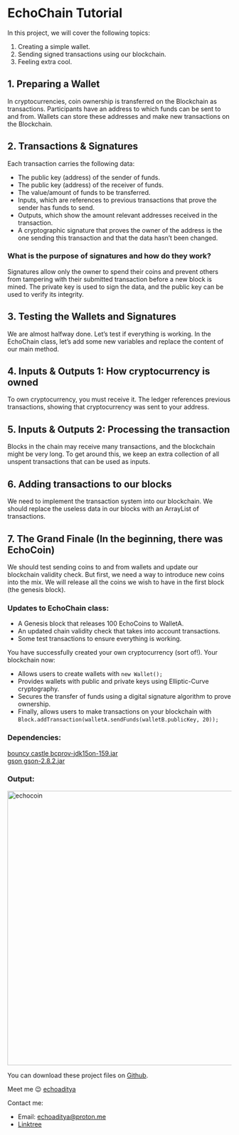 # EchoChain Tutorial

In this project, we will cover the following topics:

1. Creating a simple wallet.
2. Sending signed transactions using our blockchain.
3. Feeling extra cool.

## 1. Preparing a Wallet

In cryptocurrencies, coin ownership is transferred on the Blockchain as transactions. Participants have an address to which funds can be sent to and from. Wallets can store these addresses and make new transactions on the Blockchain.

## 2. Transactions & Signatures

Each transaction carries the following data:

- The public key (address) of the sender of funds.
- The public key (address) of the receiver of funds.
- The value/amount of funds to be transferred.
- Inputs, which are references to previous transactions that prove the sender has funds to send.
- Outputs, which show the amount relevant addresses received in the transaction.
- A cryptographic signature that proves the owner of the address is the one sending this transaction and that the data hasn’t been changed.

### What is the purpose of signatures and how do they work?

Signatures allow only the owner to spend their coins and prevent others from tampering with their submitted transaction before a new block is mined. The private key is used to sign the data, and the public key can be used to verify its integrity.

## 3. Testing the Wallets and Signatures

We are almost halfway done. Let’s test if everything is working. In the EchoChain class, let’s add some new variables and replace the content of our main method.

## 4. Inputs & Outputs 1: How cryptocurrency is owned

To own cryptocurrency, you must receive it. The ledger references previous transactions, showing that cryptocurrency was sent to your address.

## 5. Inputs & Outputs 2: Processing the transaction

Blocks in the chain may receive many transactions, and the blockchain might be very long. To get around this, we keep an extra collection of all unspent transactions that can be used as inputs.

## 6. Adding transactions to our blocks

We need to implement the transaction system into our blockchain. We should replace the useless data in our blocks with an ArrayList of transactions.

## 7. The Grand Finale (In the beginning, there was EchoCoin)

We should test sending coins to and from wallets and update our blockchain validity check. But first, we need a way to introduce new coins into the mix. We will release all the coins we wish to have in the first block (the genesis block).

### Updates to EchoChain class:

- A Genesis block that releases 100 EchoCoins to WalletA.
- An updated chain validity check that takes into account transactions.
- Some test transactions to ensure everything is working.

You have successfully created your own cryptocurrency (sort of!). Your blockchain now:

- Allows users to create wallets with `new Wallet();`
- Provides wallets with public and private keys using Elliptic-Curve cryptography.
- Secures the transfer of funds using a digital signature algorithm to prove ownership.
- Finally, allows users to make transactions on your blockchain with `Block.addTransaction(walletA.sendFunds(walletB.publicKey, 20));`

### Dependencies:
[bouncy castle bcprov-jdk15on-159.jar](http://www.java2s.com/example/jar/g/download-gson282jar-file.html#google_vignette) <br>
[gson gson-2.8.2.jar](http://www.java2s.com/example/jar/b/download-bcprovjdk15on159jar-file.html)
  ### Output:
  <img width="617" alt="echocoin" src="https://github.com/gaurav-aditya/create-your-own-blockchain--II/assets/110540811/1154023b-c031-4298-b822-06e5a903cc93">


You can download these project files on [Github](https://github.com/gaurav-aditya/create-your-own-blockchain--II).

Meet me 😉 [echoaditya](https://gaurav-aditya.github.io)

Contact me: 
- Email: echoaditya@proton.me
- [Linktree](https://linktr.ee/echoaditya)
